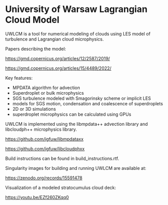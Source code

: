 # University of Warsaw Lagrangian Cloud Model

UWLCM is a tool for numerical modeling of clouds using LES model of turbulence and Lagrangian cloud microphysics.

Papers describing the model:

https://gmd.copernicus.org/articles/12/2587/2019/

https://gmd.copernicus.org/articles/15/4489/2022/


Key features:
 - MPDATA algorithm for advection
 - Superdroplet or bulk microphysics
 - SGS turbulence modeled with Smagorinsky scheme or implicit LES
 - models for SGS motion, condensation and coalescence of superdroplets
 - 2D or 3D simulations
 - superdroplet microphysics can be calculated using GPUs

UWLCM is implemented using the libmpdata++ advection library and libcloudph++ microphysics library.

https://github.com/igfuw/libmpdataxx

https://github.com/igfuw/libcloudphxx

Build instructions can be found in build_instructions.rtf.

Singularity images for building and running UWLCM are available at:

https://zenodo.org/records/15591478
 
Visualization of a modeled stratocumulus cloud deck:

https://youtu.be/EZf260ZKqq0
